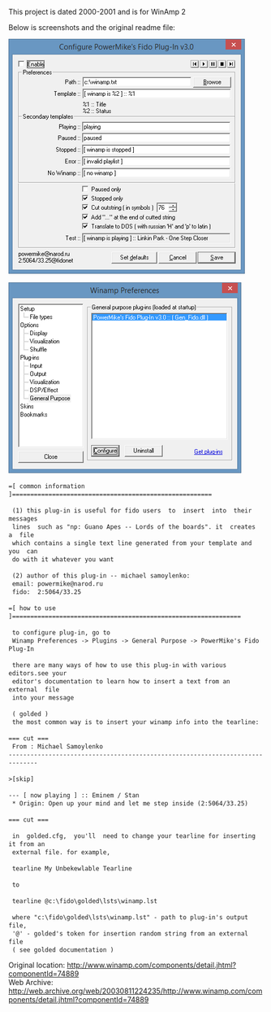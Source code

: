 This project is dated 2000-2001 and is for WinAmp 2

Below is screenshots and the original readme file:

![Main window](/_screenshots/2.png)

![WinAmp view](/_screenshots/1.png)

```
=[ common information ]=======================================================

 (1) this plug-in is useful for fido users  to  insert  into  their  messages
 lines  such as "np: Guano Apes -- Lords of the boards". it  creates  a  file
 which contains a single text line generated from your template and  you  can
 do with it whatever you want
 
 (2) author of this plug-in -- michael samoylenko:
 email: powermike@narod.ru
 fido:  2:5064/33.25

=[ how to use ]===============================================================

 to configure plug-in, go to 
 Winamp Preferences -> Plugins -> General Purpose -> PowerMike's Fido Plug-In

 there are many ways of how to use this plug-in with various editors.see your
 editor's documentation to learn how to insert a text from an  external  file
 into your message

 ( golded )
 the most common way is to insert your winamp info into the tearline:

=== cut ===
 From : Michael Samoylenko   
------------------------------------------------------------------------------

>[skip]

--- [ now playing ] :: Eminem / Stan
 * Origin: Open up your mind and let me step inside (2:5064/33.25)

=== cut ===

 in  golded.cfg,  you'll  need to change your tearline for inserting it from an 
 external file. for example,

 tearline My Unbekewlable Tearline

 to

 tearline @c:\fido\golded\lsts\winamp.lst

 where "c:\fido\golded\lsts\winamp.lst" - path to plug-in's output file, 
 '@' - golded's token for insertion random string from an external file
 ( see golded documentation )
```
Original location: http://www.winamp.com/components/detail.jhtml?componentId=74889  
Web Archive: http://web.archive.org/web/20030811224235/http://www.winamp.com/components/detail.jhtml?componentId=74889
